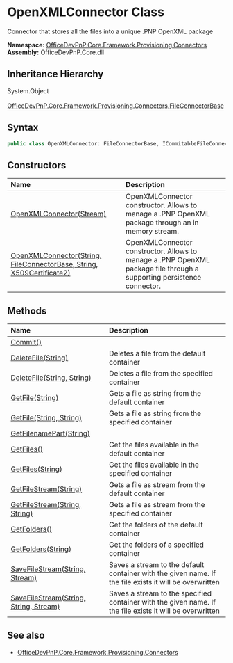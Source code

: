 # OpenXMLConnector Class
 Connector that stores all the files into a unique .PNP OpenXML package   

**Namespace:** [OfficeDevPnP.Core.Framework.Provisioning.Connectors](OfficeDevPnP.Core.Framework.Provisioning.Connectors.md)  
**Assembly:** OfficeDevPnP.Core.dll  
## Inheritance Hierarchy
System.Object  
&ensp;[OfficeDevPnP.Core.Framework.Provisioning.Connectors.FileConnectorBase](OfficeDevPnP.Core.Framework.Provisioning.Connectors.FileConnectorBase.md)  
## Syntax
```C#
public class OpenXMLConnector: FileConnectorBase, ICommitableFileConnector
```
## Constructors
|**Name**|**Description**|
|:-----|:-----|
| [OpenXMLConnector(Stream)](OfficeDevPnP.Core.Framework.Provisioning.Connectors.OpenXMLConnector.ctor1.md) | OpenXMLConnector constructor. Allows to manage a .PNP OpenXML package through an in memory stream. 
| [OpenXMLConnector(String, FileConnectorBase, String, X509Certificate2)](OfficeDevPnP.Core.Framework.Provisioning.Connectors.OpenXMLConnector.ctor2.md) | OpenXMLConnector constructor. Allows to manage a .PNP OpenXML package file through a supporting persistence connector. 
## Methods
|**Name**|**Description**|
|:-----|:-----|
| [Commit()](OfficeDevPnP.Core.Framework.Provisioning.Connectors.OpenXMLConnector.17c9d8e5.md) | 
| [DeleteFile(String)](OfficeDevPnP.Core.Framework.Provisioning.Connectors.OpenXMLConnector.9ad8acaf.md) | Deletes a file from the default container
| [DeleteFile(String, String)](OfficeDevPnP.Core.Framework.Provisioning.Connectors.OpenXMLConnector.476dd1f3.md) | Deletes a file from the specified container
| [GetFile(String)](OfficeDevPnP.Core.Framework.Provisioning.Connectors.OpenXMLConnector.df261957.md) | Gets a file as string from the default container
| [GetFile(String, String)](OfficeDevPnP.Core.Framework.Provisioning.Connectors.OpenXMLConnector.7ad54aac.md) | Gets a file as string from the specified container
| [GetFilenamePart(String)](OfficeDevPnP.Core.Framework.Provisioning.Connectors.OpenXMLConnector.9e3b826.md) | 
| [GetFiles()](OfficeDevPnP.Core.Framework.Provisioning.Connectors.OpenXMLConnector.1ef203bb.md) | Get the files available in the default container
| [GetFiles(String)](OfficeDevPnP.Core.Framework.Provisioning.Connectors.OpenXMLConnector.349a20d0.md) | Get the files available in the specified container
| [GetFileStream(String)](OfficeDevPnP.Core.Framework.Provisioning.Connectors.OpenXMLConnector.667e64b2.md) | Gets a file as stream from the default container
| [GetFileStream(String, String)](OfficeDevPnP.Core.Framework.Provisioning.Connectors.OpenXMLConnector.e43bb5.md) | Gets a file as stream from the specified container
| [GetFolders()](OfficeDevPnP.Core.Framework.Provisioning.Connectors.OpenXMLConnector.183fc5f5.md) | Get the folders of the default container
| [GetFolders(String)](OfficeDevPnP.Core.Framework.Provisioning.Connectors.OpenXMLConnector.c388caf.md) | Get the folders of a specified container
| [SaveFileStream(String, Stream)](OfficeDevPnP.Core.Framework.Provisioning.Connectors.OpenXMLConnector.3b54d26b.md) | Saves a stream to the default container with the given name. If the file exists it will be overwritten
| [SaveFileStream(String, String, Stream)](OfficeDevPnP.Core.Framework.Provisioning.Connectors.OpenXMLConnector.ec95a2c1.md) | Saves a stream to the specified container with the given name. If the file exists it will be overwritten
## See also
- [OfficeDevPnP.Core.Framework.Provisioning.Connectors](OfficeDevPnP.Core.Framework.Provisioning.Connectors.md)
